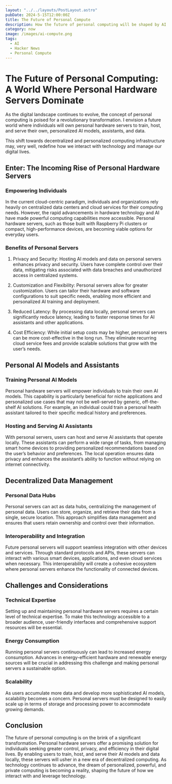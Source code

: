```yaml
---
layout: "../../layouts/PostLayout.astro"
pubDate: 2024-5-15T12:00:00Z
title: The Future of Personal Compute
description: How the future of personal computing will be shaped by AI.
category: now
image: /images/ai-compute.png
tags:
  - AI
  - Hacker News
  - Personal Compute
---
```


# The Future of Personal Computing: A World Where Personal Hardware Servers Dominate

As the digital landscape continues to evolve, the concept of personal computing is poised for a revolutionary transformation. I envision a future world where individuals will own personal hardware servers to train, host, and serve their own, personalized AI models, assistants, and data.

This shift towards decentralized and personalized computing infrastructure may, very well, redefine how we interact with technology and manage our digital lives.

## Enter: The Incoming Rise of Personal Hardware Servers

### Empowering Individuals

In the current cloud-centric paradigm, individuals and organizations rely <span class="f-bold">heavily</span> on centralized data centers and cloud services for their computing needs. However, the rapid advancements in hardware technology and AI have made powerful computing capabilities more accessible. Personal hardware servers, such as those built with Raspberry Pi clusters or compact, high-performance devices, are becoming viable options for everyday users.

### Benefits of Personal Servers

1. <span class="f-bold">Privacy and Security</span>: Hosting AI models and data on personal servers enhances privacy and security. Users have complete control over their data, mitigating risks associated with data breaches and unauthorized access in centralized systems.

2. <span class="f-bold">Customization and Flexibility</span>: Personal servers allow for greater customization. Users can tailor their hardware and software configurations to suit specific needs, enabling more efficient and personalized AI training and deployment.

3. <span class="f-bold">Reduced Latency</span>: By processing data locally, personal servers can significantly reduce latency, leading to faster response times for AI assistants and other applications.

4. <span class="f-bold">Cost Efficiency</span>: While initial setup costs may be higher, personal servers can be more cost-effective in the long run. They eliminate recurring cloud service fees and provide scalable solutions that grow with the user’s needs.

## Personal AI Models and Assistants

### Training Personal AI Models

Personal hardware servers will empower individuals to train their own AI models. This capability is particularly beneficial for niche applications and personalized use cases that may not be well-served by generic, off-the-shelf AI solutions. For example, an individual could train a personal health assistant tailored to their specific medical history and preferences.

### Hosting and Serving AI Assistants

With personal servers, users can host and serve AI assistants that operate locally. These assistants can perform a wide range of tasks, from managing smart home devices to providing personalized recommendations based on the user’s behavior and preferences. The local operation ensures data privacy and enhances the assistant’s ability to function without relying on internet connectivity.

## Decentralized Data Management

### Personal Data Hubs

Personal servers can act as data hubs, centralizing the management of personal data. Users can store, organize, and retrieve their data from a single, secure location. This approach simplifies data management and ensures that users retain ownership and control over their information.

### Interoperability and Integration

Future personal servers will support seamless integration with other devices and services. Through standard protocols and APIs, these servers can interact with various smart devices, applications, and even cloud services when necessary. This interoperability will create a cohesive ecosystem where personal servers enhance the functionality of connected devices.

## Challenges and Considerations

### Technical Expertise

Setting up and maintaining personal hardware servers requires a certain level of technical expertise. To make this technology accessible to a broader audience, user-friendly interfaces and comprehensive support resources will be essential.

### Energy Consumption

Running personal servers continuously can lead to increased energy consumption. Advances in energy-efficient hardware and renewable energy sources will be crucial in addressing this challenge and making personal servers a sustainable option.

### Scalability

As users accumulate more data and develop more sophisticated AI models, scalability becomes a concern. Personal servers must be designed to easily scale up in terms of storage and processing power to accommodate growing demands.

## Conclusion

The future of personal computing is on the brink of a significant transformation. Personal hardware servers offer a promising solution for individuals seeking greater control, privacy, and efficiency in their digital lives. By enabling users to train, host, and serve their AI models and data locally, these servers will usher in a new era of decentralized computing. As technology continues to advance, the dream of personalized, powerful, and private computing is becoming a reality, shaping the future of how we interact with and leverage technology.
